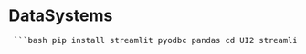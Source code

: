 # DataSystems
<pre> ```bash pip install streamlit pyodbc pandas cd UI2 streamlit run app.py ``` </pre>
